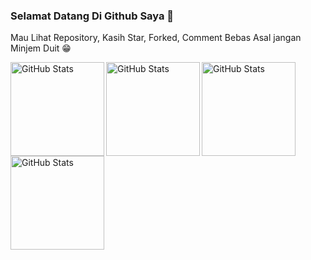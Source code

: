 ### Selamat Datang Di Github Saya 👋
Mau Lihat Repository, Kasih Star, Forked, Comment Bebas  Asal jangan Minjem Duit 😁

<a href="https://github.com/Marsudii">
<img alt="GitHub Stats" src="https://github.githubassets.com/assets/mona-loading-dark-7701a7b97370.gif" align="left" height="150" /></a>
<img alt="GitHub Stats" src="https://github.githubassets.com/assets/mona-loading-dark-7701a7b97370.gif" align="left" height="150" /></a>
<img alt="GitHub Stats" src="https://github.githubassets.com/assets/mona-loading-dark-7701a7b97370.gif" align="left" height="150" /></a>
<img alt="GitHub Stats" src="https://github.githubassets.com/assets/mona-loading-dark-7701a7b97370.gif" align="left" height="150" /></a>



